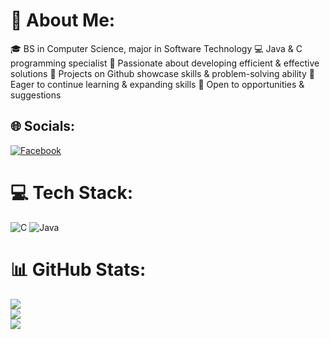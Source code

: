 # 💫 About Me:
🎓 BS in Computer Science, major in Software Technology
💻 Java & C programming specialist
🔧 Passionate about developing efficient & effective solutions
💾 Projects on Github showcase skills & problem-solving ability
🚀 Eager to continue learning & expanding skills
🤝 Open to opportunities & suggestions


## 🌐 Socials:
[![Facebook](https://img.shields.io/badge/Facebook-%231877F2.svg?logo=Facebook&logoColor=white)](https://facebook.com/angelorichter.delacruz) 

# 💻 Tech Stack:
![C](https://img.shields.io/badge/c-%2300599C.svg?style=for-the-badge&logo=c&logoColor=white) ![Java](https://img.shields.io/badge/java-%23ED8B00.svg?style=for-the-badge&logo=java&logoColor=white)
# 📊 GitHub Stats:
![](https://github-readme-stats.vercel.app/api?username=RichterDelaCruz&theme=default&hide_border=false&include_all_commits=false&count_private=false)<br/>
![](https://github-readme-streak-stats.herokuapp.com/?user=RichterDelaCruz&theme=default&hide_border=false)<br/>
![](https://github-readme-stats.vercel.app/api/top-langs/?username=RichterDelaCruz&theme=default&hide_border=false&include_all_commits=false&count_private=false&layout=compact)

<!-- Proudly created with GPRM ( https://gprm.itsvg.in ) -->
